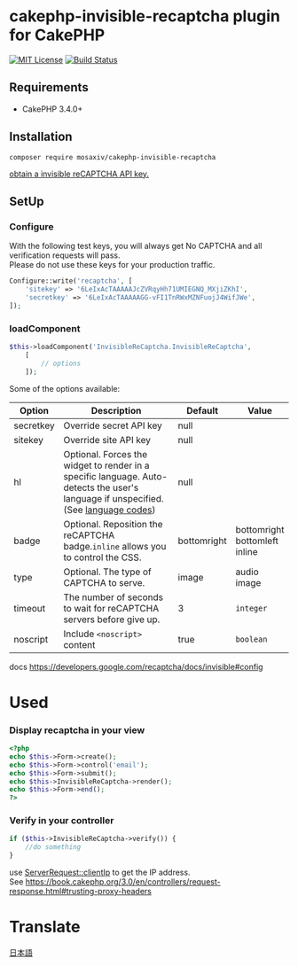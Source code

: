 # cakephp-invisible-recaptcha plugin for CakePHP

[![MIT License](http://img.shields.io/badge/license-MIT-blue.svg?style=flat)](LICENSE)
[![Build Status](https://travis-ci.org/mosaxiv/cakephp-invisible-recaptcha.svg?branch=master)](https://travis-ci.org/mosaxiv/cakephp-invisible-recaptcha)

## Requirements

* CakePHP 3.4.0+

## Installation

```
composer require mosaxiv/cakephp-invisible-recaptcha
```

[obtain a invisible reCAPTCHA API key.](https://www.google.com/recaptcha/admin#list)

## SetUp

### Configure

With the following test keys, you will always get No CAPTCHA and all verification requests will pass.  
Please do not use these keys for your production traffic.

```php
Configure::write('recaptcha', [
    'sitekey' => '6LeIxAcTAAAAAJcZVRqyHh71UMIEGNQ_MXjiZKhI',
    'secretkey' => '6LeIxAcTAAAAAGG-vFI1TnRWxMZNFuojJ4WifJWe',
]);
```

### loadComponent

```php
$this->loadComponent('InvisibleReCaptcha.InvisibleReCaptcha',
    [
        // options
    ]);
```

Some of the options available:

| Option      | Description | Default     | Value |
|-------------|-------------|-------------|-------------|
| secretkey   | Override secret API key  | null | |
| sitekey   | Override site API key  | null | |
| hl   | Optional. Forces the widget to render in a specific language. Auto-detects the user's language if unspecified. (See [language codes](https://developers.google.com/recaptcha/docs/language)) | null | |
| badge   | Optional. Reposition the reCAPTCHA badge.`inline` allows you to control the CSS.  | bottomright | bottomright <br> bottomleft <br> inline |
| type   | 	Optional. The type of CAPTCHA to serve. | image | audio <br> image |
| timeout   | The number of seconds to wait for reCAPTCHA servers before give up. | 3 | `integer` |
| noscript   | Include `<noscript>` content | true | `boolean` |

docs https://developers.google.com/recaptcha/docs/invisible#config

# Used

### Display recaptcha in your view

```php
<?php
echo $this->Form->create();
echo $this->Form->control('email');
echo $this->Form->submit();
echo $this->InvisibleReCaptcha->render();
echo $this->Form->end();
?>
```

### Verify in your controller

```php
if ($this->InvisibleReCaptcha->verify()) {
    //do something
}
```

use [ServerRequest::clientIp](https://book.cakephp.org/3.0/en/controllers/request-response.html#Cake\Http\ServerRequest::clientIp) to get the IP address.  
See https://book.cakephp.org/3.0/en/controllers/request-response.html#trusting-proxy-headers

# Translate

[日本語](https://qiita.com/mosaxiv/items/7b1a734cbd5dd30c7db9)

